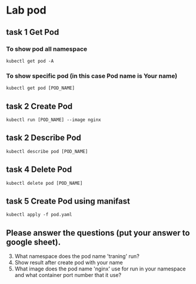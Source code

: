 # Lab pod

## task 1 Get Pod

### To show pod all namespace
```
kubectl get pod -A 
```
### To show specific pod (in this case Pod name is Your name)
```
kubectl get pod [POD_NAME]
```

## task 2 Create Pod

```
kubectl run [POD_NAME] --image nginx
```

## task 2 Describe Pod

```
kubectl describe pod [POD_NAME]
```

## task 4 Delete Pod 
```
kubectl delete pod [POD_NAME]
```

## task 5 Create Pod using manifast

```
kubectl apply -f pod.yaml
```

## Please answer the questions (put your answer to google sheet).

 3. What namespace does the pod name 'traning' run?
 4. Show result after create pod with your name
 5. What image does the pod name 'nginx' use for run in your namespace and what container port number that it use? 